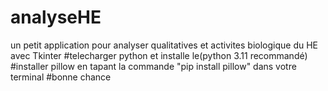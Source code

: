 # analyseHE
un petit application pour analyser qualitatives et activites biologique du HE avec Tkinter
#telecharger python et installe le(python 3.11 recommandé)
#installer pillow en tapant la commande "pip install pillow" dans votre terminal
#bonne chance
